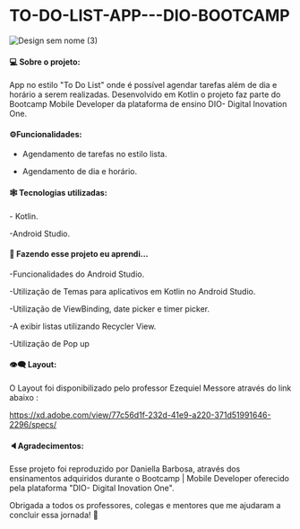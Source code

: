 # TO-DO-LIST-APP---DIO-BOOTCAMP
![Design sem nome (3)](https://user-images.githubusercontent.com/74657202/132141111-056233f2-0971-4b12-81ae-37b48cf17a00.png)



<h4>💻 Sobre o projeto:</h4>

App no estilo "To Do List" onde é possível agendar tarefas além de dia e horário a serem realizadas.  Desenvolvido em Kotlin o projeto faz parte do Bootcamp Mobile Developer da plataforma de ensino DIO- Digital Inovation One.



<h4>⚙️Funcionalidades: </h4>

- Agendamento de tarefas no estilo lista. 

- Agendamento de dia e horário.
 

<h4> 🕸️ Tecnologias utilizadas: </h4>
- Kotlin.
 
-Android Studio.
 

 
 <h4> 🦾 Fazendo esse projeto eu aprendi...</h4>
  
-Funcionalidades do Android Studio.

-Utilização de Temas para aplicativos em Kotlin no Android Studio.

-Utilização de ViewBinding, date picker e timer picker.

-A exibir listas utilizando  Recycler View.

-Utilização de Pop up





<h4>👁️‍🗨️ Layout:</h4>
O Layout foi disponibilizado pelo professor Ezequiel Messore através do link abaixo :

https://xd.adobe.com/view/77c56d1f-232d-41e9-a220-371d51991646-2296/specs/





<h4> 🔈Agradecimentos:</h4>

Esse projeto foi reproduzido por Daniella Barbosa, através dos ensinamentos adquiridos durante o Bootcamp | Mobile Developer oferecido pela plataforma "DIO- Digital Inovation One".

Obrigada a todos os professores, colegas e mentores que me ajudaram a concluir essa jornada! 🤍
